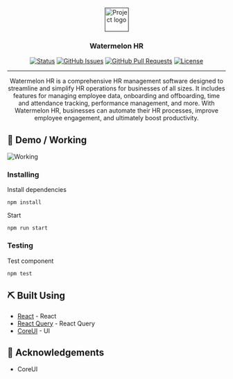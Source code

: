 <p align="center">
  <a href="" rel="noopener">
  <img width="55px" height="55px" src="https://i.imgur.com/K31sBGO.png" alt="Project logo"></a>
</p>

<h3 align="center">Watermelon HR</h3>

<div align="center">

  [![Status](https://img.shields.io/badge/status-active-success.svg)]() 
  [![GitHub Issues](https://img.shields.io/github/issues/wilsonshh/watermelon-hr.svg)](https://github.com/wilsonshh/watermelon-hr/issues)
  [![GitHub Pull Requests](https://img.shields.io/github/issues-pr/kylelobo/The-Documentation-Compendium.svg)](https://github.com/wilsonshh/watermelon-hr/pulls)
  [![License](https://img.shields.io/badge/license-MIT-blue.svg)](/LICENSE)

</div>

---

<p align="center"> 
Watermelon HR is a comprehensive HR management software designed to streamline and simplify HR operations for businesses of all sizes. It includes features for managing employee data, onboarding and offboarding, time and attendance tracking, performance management, and more. With Watermelon HR, businesses can automate their HR processes, improve employee engagement, and ultimately boost productivity.
<br> 
</p>

## 🎥 Demo / Working <a name = "demo"></a>
![Working](https://media.giphy.com/media/keMjVBhNYTXUf3PiDy/giphy.gif)

### Installing

Install dependencies
```
npm install
```

Start

```
npm run start
```

### Testing

Test component
```
npm test
```


## ⛏️ Built Using <a name = "built_using"></a>
- [React](https://www.mysql.com/) - React
- [React Query](https://www.mysql.com/) - React Query
- [CoreUI](https://coreui.io/) - UI

## 🎉 Acknowledgements <a name = "acknowledgement"></a>
- CoreUI
